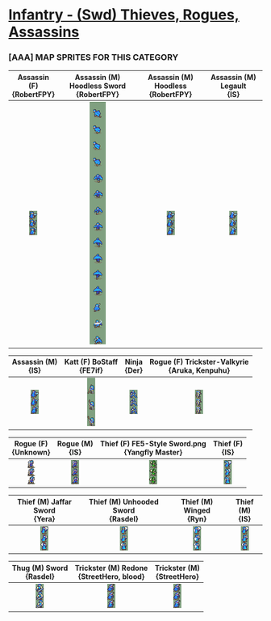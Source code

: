 # [Infantry - (Swd) Thieves, Rogues, Assassins](../)

### [AAA] MAP SPRITES FOR THIS CATEGORY


|Assassin (F) <br> {RobertFPY}|Assassin (M) Hoodless Sword <br> {RobertFPY}|Assassin (M) Hoodless <br> {RobertFPY}|Assassin (M) Legault <br> {IS}|
| :---: | :---: | :---: | :---: |
|<img alt="Assassin (F) {RobertFPY}-stand" src="Assassin (F) {RobertFPY}-stand.png" />|<img alt="Assassin (M) Hoodless Sword {RobertFPY}-stand" src="Assassin (M) Hoodless Sword {RobertFPY}-stand.png" />|<img alt="Assassin (M) Hoodless {RobertFPY}-stand" src="Assassin (M) Hoodless {RobertFPY}-stand.png" />|<img alt="Assassin (M) Legault {IS}-stand" src="Assassin (M) Legault {IS}-stand.png" />|


|Assassin (M) <br> {IS}|Katt (F) BoStaff <br> {FE7if}|Ninja <br> {Der}|Rogue (F) Trickster-Valkyrie <br> {Aruka, Kenpuhu}|
| :---: | :---: | :---: | :---: |
|<img alt="Assassin (M) {IS}-stand" src="Assassin (M) {IS}-stand.png" />|<img alt="Katt (F) BoStaff {FE7if}-stand" src="Katt (F) BoStaff {FE7if}-stand.png" />|<img alt="Ninja {Der}-stand" src="Ninja {Der}-stand.png" />|<img alt="Rogue (F) Trickster-Valkyrie {Aruka, Kenpuhu}-stand" src="Rogue (F) Trickster-Valkyrie {Aruka, Kenpuhu}-stand.png" />|


|Rogue (F) <br> {Unknown}|Rogue (M) <br> {IS}|Thief (F) FE5-Style Sword.png <br> {Yangfly Master}|Thief (F) <br> {IS}|
| :---: | :---: | :---: | :---: |
|<img alt="Rogue (F) {Unknown}-stand" src="Rogue (F) {Unknown}-stand.png" />|<img alt="Rogue (M) {IS}-stand" src="Rogue (M) {IS}-stand.png" />|<img alt="Thief (F) FE5-Style Sword {Yangfly Master}.png-stand" src="Thief (F) FE5-Style Sword {Yangfly Master}.png-stand.png" />|<img alt="Thief (F) {IS}-stand" src="Thief (F) {IS}-stand.png" />|


|Thief (M) Jaffar Sword <br> {Yera}|Thief (M) Unhooded Sword <br> {Rasdel}|Thief (M) Winged <br> {Ryn}|Thief (M) <br> {IS}|
| :---: | :---: | :---: | :---: |
|<img alt="Thief (M) Jaffar Sword {Yera}-stand" src="Thief (M) Jaffar Sword {Yera}-stand.png" />|<img alt="Thief (M) Unhooded Sword {Rasdel}-stand" src="Thief (M) Unhooded Sword {Rasdel}-stand.png" />|<img alt="Thief (M) Winged {Ryn}-stand" src="Thief (M) Winged {Ryn}-stand.png" />|<img alt="Thief (M) {IS}-stand" src="Thief (M) {IS}-stand.png" />|


|Thug (M) Sword <br> {Rasdel}|Trickster (M) Redone <br> {StreetHero, blood}|Trickster (M) <br> {StreetHero}|
| :---: | :---: | :---: |
|<img alt="Thug (M) Sword {Rasdel}-stand" src="Thug (M) Sword {Rasdel}-stand.png" />|<img alt="Trickster (M) Redone {StreetHero, blood}-stand" src="Trickster (M) Redone {StreetHero, blood}-stand.png" />|<img alt="Trickster (M) {StreetHero}-stand" src="Trickster (M) {StreetHero}-stand.png" />|


